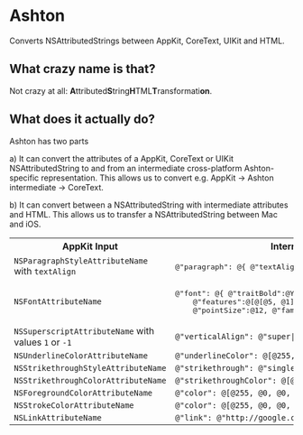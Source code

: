 Ashton
==========================

Converts NSAttributedStrings between AppKit, CoreText, UIKit and HTML.

What crazy name is that?
------------------------
Not crazy at all: <b>A</b>ttributed<b>S</b>tring<b>H</b>TML<b>T</b>ransformati<b>on</b>.

What does it actually do?
-------------------------
Ashton has two parts

a) It can convert the attributes of a AppKit, CoreText or UIKit NSAttributedString to and from an intermediate cross-platform Ashton-specific representation. This allows us to convert e.g. AppKit -> Ashton intermediate -> CoreText.

b) It can convert between a NSAttributedString with intermediate attributes and HTML. This allows us to transfer a NSAttributedString between Mac and iOS.

<table>
  <tr>
    <th>AppKit Input</th>
    <th>Intermediate</th>
    <th>AppKit Output</th>
  </tr>
  <tr>
    <td><code>NSParagraphStyleAttributeName</code> with <code>textAlign</code></td>
    <td><pre>@"paragraph": @{ @"textAlignment":@"left|right|center" }</pre></td>
    <td><code>NSParagraphStyleAttributeName</code> with <code>textAlign</code></td>
  </tr>
  <tr>
    <td><code>NSFontAttributeName</code></td>
    <td><pre>@"font": @{ @"traitBold":@YES, @"traitItalic":@NO,
    @"features":@[@[@5, @1], @[@14, @1]],
    @"pointSize":@12, @"familyName":@"Helvetica" }</pre></td>
    <td><code>NSFontAttributeName</code></td>
  </tr>
  <tr>
    <td><code>NSSuperscriptAttributeName</code> with values <code>1</code> or <code>-1</code></td>
    <td><code>@"verticalAlign": @"super|sub"</code></td>
    <td><code>NSSuperscriptAttributeName</code></td>
  </tr>
  <tr>
    <td><code>NSUnderlineColorAttributeName</code></td>
    <td><code>@"underlineColor": @[@255, @0, @0, @1.0]</code></td>
    <td><code>NSUnderlineColorAttributeName</code></td>
  </tr>
  <tr>
    <td><code>NSStrikethroughStyleAttributeName</code></td>
    <td><code>@"strikethrough": @"single|thick|double"</code></td>
    <td><code>NSStrikethroughStyleAttributeName</code></td>
  </tr>
  <tr>
    <td><code>NSStrikethroughColorAttributeName</code></td>
    <td><code>@"strikethroughColor": @[@255, @0, @0, @1.0]</code></td>
    <td><code>NSStrikethroughColorAttributeName</code></td>
  </tr>
  <tr>
    <td><code>NSForegroundColorAttributeName</code></td>
    <td><code>@"color": @[@255, @0, @0, @1.0]</code></td>
    <td><code>NSForegroundColorAttributeName</code></td>
  </tr>
  <tr>
    <td><code>NSStrokeColorAttributeName</code></td>
    <td><code>@"color": @[@255, @0, @0, @1.0]</code></td>
    <td><code>NSForegroundColorAttributeName</code></td>
  </tr>
    <tr>
    <td><code>NSLinkAttributeName</code></td>
    <td><code>@"link": @"http://google.com/"</code></td>
    <td><code>NSLinkAttributeName</code></td>
  </tr>
</table>
